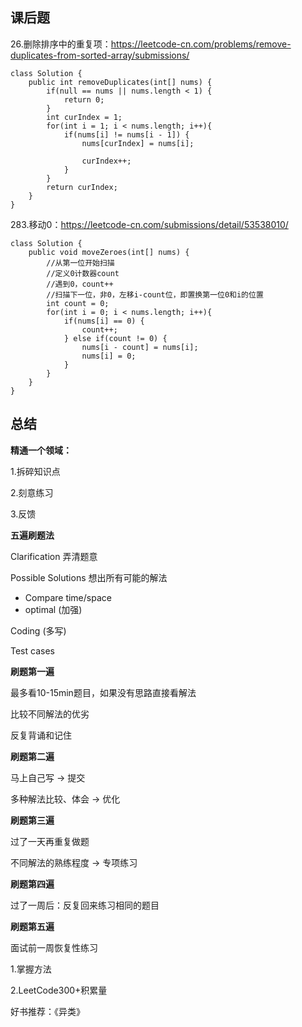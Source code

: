 ## 课后题
26.删除排序中的重复项：https://leetcode-cn.com/problems/remove-duplicates-from-sorted-array/submissions/
```
class Solution {
    public int removeDuplicates(int[] nums) {
        if(null == nums || nums.length < 1) {
            return 0;
        }
        int curIndex = 1;
        for(int i = 1; i < nums.length; i++){
            if(nums[i] != nums[i - 1]) {
                nums[curIndex] = nums[i];
            
                curIndex++;
            }
        }
        return curIndex;
    }
}
```

283.移动0：https://leetcode-cn.com/submissions/detail/53538010/

```
class Solution {
    public void moveZeroes(int[] nums) {
        //从第一位开始扫描
        //定义0计数器count
        //遇到0，count++
        //扫描下一位，非0，左移i-count位，即置换第一位0和i的位置
        int count = 0;
        for(int i = 0; i < nums.length; i++){
            if(nums[i] == 0) {
                count++;
            } else if(count != 0) {
                nums[i - count] = nums[i];
                nums[i] = 0;
            }
        }
    }
}
```

## 总结
**精通一个领域：**

1.拆碎知识点

2.刻意练习

3.反馈

**五遍刷题法**

Clarification 弄清题意

Possible Solutions 想出所有可能的解法

- Compare time/space
- optimal (加强)

Coding (多写)

Test cases

**刷题第一遍**

最多看10-15min题目，如果没有思路直接看解法

比较不同解法的优劣

反复背诵和记住

**刷题第二遍**

马上自己写 -> 提交

多种解法比较、体会 -> 优化

**刷题第三遍**

过了一天再重复做题

不同解法的熟练程度 -> 专项练习

**刷题第四遍**

过了一周后：反复回来练习相同的题目

**刷题第五遍**

面试前一周恢复性练习



1.掌握方法

2.LeetCode300+积累量

好书推荐：《异类》
